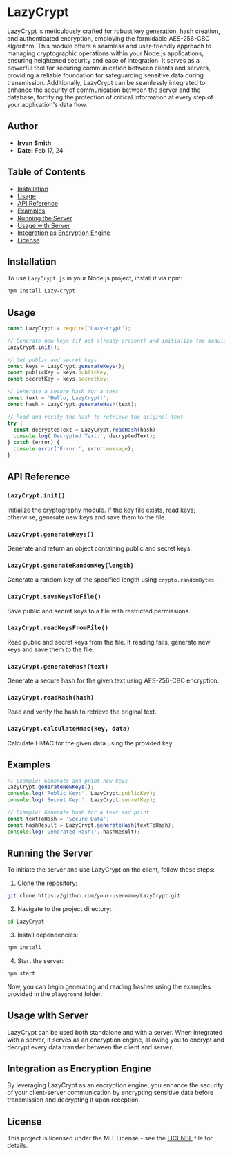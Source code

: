 # LazyCrypt

LazyCrypt is meticulously crafted for robust key generation, hash creation, and authenticated encryption, employing the formidable AES-256-CBC algorithm. This module offers a seamless and user-friendly approach to managing cryptographic operations within your Node.js applications, ensuring heightened security and ease of integration. It serves as a powerful tool for securing communication between clients and servers, providing a reliable foundation for safeguarding sensitive data during transmission. Additionally, LazyCrypt can be seamlessly integrated to enhance the security of communication between the server and the database, fortifying the protection of critical information at every step of your application's data flow.

## Author

- **Irvan Smith**
- **Date:** Feb 17, 24

## Table of Contents

- [Installation](#installation)
- [Usage](#usage)
- [API Reference](#api-reference)
- [Examples](#examples)
- [Running the Server](#running-the-server)
- [Usage with Server](#usage-with-server)
- [Integration as Encryption Engine](#integration-as-encryption-engine)
- [License](#license)

## Installation

To use `LazyCrypt.js` in your Node.js project, install it via npm:

```bash
npm install Lazy-crypt
```

## Usage

```javascript
const LazyCrypt = require('Lazy-crypt');

// Generate new keys (if not already present) and initialize the module
LazyCrypt.init();

// Get public and secret keys
const keys = LazyCrypt.generateKeys();
const publicKey = keys.publicKey;
const secretKey = keys.secretKey;

// Generate a secure hash for a text
const text = 'Hello, LazyCrypt!';
const hash = LazyCrypt.generateHash(text);

// Read and verify the hash to retrieve the original text
try {
  const decryptedText = LazyCrypt.readHash(hash);
  console.log('Decrypted Text:', decryptedText);
} catch (error) {
  console.error('Error:', error.message);
}
```

## API Reference

### `LazyCrypt.init()`

Initialize the cryptography module. If the key file exists, read keys; otherwise, generate new keys and save them to the file.

### `LazyCrypt.generateKeys()`

Generate and return an object containing public and secret keys.

### `LazyCrypt.generateRandomKey(length)`

Generate a random key of the specified length using `crypto.randomBytes`.

### `LazyCrypt.saveKeysToFile()`

Save public and secret keys to a file with restricted permissions.

### `LazyCrypt.readKeysFromFile()`

Read public and secret keys from the file. If reading fails, generate new keys and save them to the file.

### `LazyCrypt.generateHash(text)`

Generate a secure hash for the given text using AES-256-CBC encryption.

### `LazyCrypt.readHash(hash)`

Read and verify the hash to retrieve the original text.

### `LazyCrypt.calculateHmac(key, data)`

Calculate HMAC for the given data using the provided key.

## Examples

```javascript
// Example: Generate and print new keys
LazyCrypt.generateNewKeys();
console.log('Public Key:', LazyCrypt.publicKey);
console.log('Secret Key:', LazyCrypt.secretKey);
```

```javascript
// Example: Generate hash for a text and print
const textToHash = 'Secure Data';
const hashResult = LazyCrypt.generateHash(textToHash);
console.log('Generated Hash:', hashResult);
```

## Running the Server

To initiate the server and use LazyCrypt on the client, follow these steps:

1. Clone the repository:

```bash
git clone https://github.com/your-username/LazyCrypt.git
```

2. Navigate to the project directory:

```bash
cd LazyCrypt
```

3. Install dependencies:

```bash
npm install
```

4. Start the server:

```bash
npm start
```

Now, you can begin generating and reading hashes using the examples provided in the `playground` folder.

## Usage with Server

LazyCrypt can be used both standalone and with a server. When integrated with a server, it serves as an encryption engine, allowing you to encrypt and decrypt every data transfer between the client and server.

## Integration as Encryption Engine

By leveraging LazyCrypt as an encryption engine, you enhance the security of your client-server communication by encrypting sensitive data before transmission and decrypting it upon reception.

## License

This project is licensed under the MIT License - see the [LICENSE](LICENSE) file for details.
